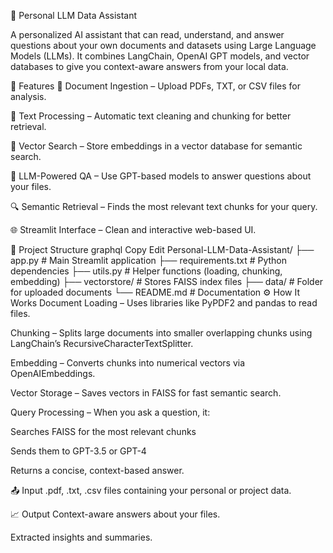 🤖 Personal LLM Data Assistant


A personalized AI assistant that can read, understand, and answer questions about your own documents and datasets using Large Language Models (LLMs).
It combines LangChain, OpenAI GPT models, and vector databases to give you context-aware answers from your local data.

🚀 Features
📂 Document Ingestion – Upload PDFs, TXT, or CSV files for analysis.

🧹 Text Processing – Automatic text cleaning and chunking for better retrieval.

🧠 Vector Search – Store embeddings in a vector database for semantic search.

💬 LLM-Powered QA – Use GPT-based models to answer questions about your files.

🔍 Semantic Retrieval – Finds the most relevant text chunks for your query.

🌐 Streamlit Interface – Clean and interactive web-based UI.

📁 Project Structure
graphql
Copy
Edit
Personal-LLM-Data-Assistant/
├── app.py                        # Main Streamlit application
├── requirements.txt              # Python dependencies
├── utils.py                       # Helper functions (loading, chunking, embedding)
├── vectorstore/                   # Stores FAISS index files
├── data/                          # Folder for uploaded documents
└── README.md                      # Documentation
⚙ How It Works
Document Loading – Uses libraries like PyPDF2 and pandas to read files.

Chunking – Splits large documents into smaller overlapping chunks using LangChain’s RecursiveCharacterTextSplitter.

Embedding – Converts chunks into numerical vectors via OpenAIEmbeddings.

Vector Storage – Saves vectors in FAISS for fast semantic search.

Query Processing – When you ask a question, it:

Searches FAISS for the most relevant chunks

Sends them to GPT-3.5 or GPT-4

Returns a concise, context-based answer.

📤 Input
.pdf, .txt, .csv files containing your personal or project data.

📈 Output
Context-aware answers about your files.

Extracted insights and summaries.
